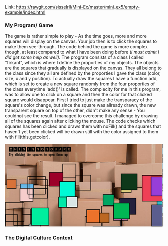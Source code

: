 Link: https://rawgit.com/sisselrll/Mini-Ex/master/mini_ex5/empty-example/index.html 

### My Program/ Game 
The game is rather simple to play - As the time goes, more and more squares will display on the canvas. Your job then is to click the squares to make them see-through. The code behind the game is more complex though, at least compared to what I have been doing before *(I must admit I did get some help as well).* The program consists of a class I called "firkant", which is where I define the proporties of my objects. The objects are the squares that gradually is displayed on the canvas. They all belong to the class since they all are defined by  the proporties I gave the class (color, size, x and y position). To actually draw the squares I have a function add, which is set to create a new square randomly from the four proporties of the class everytime 'add()' is called. 
The complecity for me in this program, was to allow one to click on a square and then the color for that clicked square would disappear. First I tried to just make the transparacy of the square's color change, but since the square was allready drawn, the new transparent square on top of the other, didn't make any sense - You couldnøt see the result. I managed to overcome this challenge by drawing all of the squares again after clicking the mouse. The code checks which squares has been clicked and draws them with noFill() and the squares that haven't yet been clicked will be drawn still with the color assigned to them with fill(this.getcolor).

![alt text](empty-example/screenshot.png)

### The Digital Culture Context 




